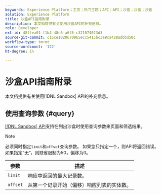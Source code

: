 ```yaml
---
keywords: Experience Platform；主页；热门主题；API；API；沙盒；沙盒；沙盒
solution: Experience Platform
title: 沙盒API指南附录
description: 本文档提供有关使用沙盒API的补充信息。
role: Developer
exl-id: 48ffea01-f1b4-48c6-a6f5-c321074023d3
source-git-commit: c16ce1020670065ecc5415bc3e9ca428adbbd50c
workflow-type: tm+mt
source-wordcount: '122'
ht-degree: 1%

---
```


# 沙盒API指南附录

本文档提供有关使用[!DNL Sandbox] API的补充信息。

## 使用查询参数 {#query}

[[!DNL Sandbox] API](https://www.adobe.io/experience-platform-apis/references/sandbox)支持在列出沙盒时使用查询参数来页面和筛选结果。

>[!NOTE]
>
>必须同时指定`limit`和`offset`查询参数。 如果您只指定一个，则API将返回错误。 如果指定“无”，则缺省限制为50，偏移为0。

| 参数 | 描述 |
| --- | --- |
| `limit` | 响应中返回的最大记录数。 |
| `offset` | 从第一个记录开始（偏移）响应列表的实体数。 |
